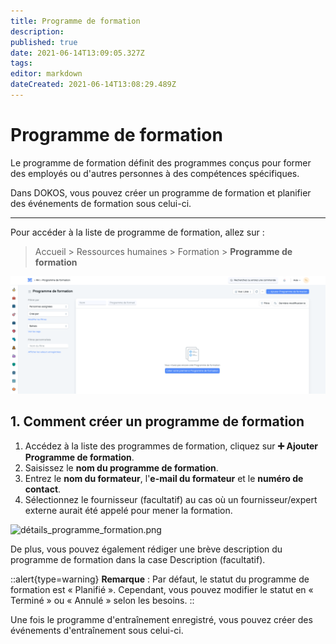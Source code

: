 ```yaml
---
title: Programme de formation
description: 
published: true
date: 2021-06-14T13:09:05.327Z
tags: 
editor: markdown
dateCreated: 2021-06-14T13:08:29.489Z
---
```


# Programme de formation

Le programme de formation définit des programmes conçus pour former des employés ou d'autres personnes à des compétences spécifiques.

Dans DOKOS, vous pouvez créer un programme de formation et planifier des événements de formation sous celui-ci.

---

Pour accéder à la liste de programme de formation, allez sur :

> Accueil > Ressources humaines > Formation > **Programme de formation**

![liste_programme_de_formation.png](/content/rh/training-program/liste_programme_de_formation.png)

## 1. Comment créer un programme de formation

1. Accédez à la liste des programmes de formation, cliquez sur **:heavy_plus_sign: Ajouter Programme de formation**.
2. Saisissez le **nom du programme de formation**.
3. Entrez le **nom du formateur**, l'**e-mail du formateur** et le **numéro de contact**.
4. Sélectionnez le fournisseur (facultatif) au cas où un fournisseur/expert externe aurait été appelé pour mener la formation.

![détails_programme_formation.png](/content/rh/training-program/détails_programme_formation.png)

De plus, vous pouvez également rédiger une brève description du programme de formation dans la case Description (facultatif).

::alert{type=warning}
**Remarque** : Par défaut, le statut du programme de formation est « Planifié ». Cependant, vous pouvez modifier le statut en « Terminé » ou « Annulé » selon les besoins.
::

Une fois le programme d'entraînement enregistré, vous pouvez créer des événements d'entraînement sous celui-ci.